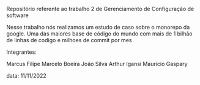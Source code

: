Repositório referente ao trabalho 2 de Gerenciamento de Configuração de software

Nesse trabalho nós realizamos um estudo de caso sobre o monorepo da google. Uma das maiores base de código do mundo com mais de 1 bilhão de linhas de codigo e milhoes de commit por mes


Integrantes:

Marcus Filipe
Marcelo Boeira
João Silva
Arthur Igansi
Mauricio Gaspary


data: 11/11/2022